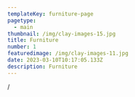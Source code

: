 ```yaml
---
templateKey: furniture-page
pagetype:
  - main
thumbnail: /img/clay-images-15.jpg
title: Furniture
number: 1
featuredimage: /img/clay-images-11.jpg
date: 2023-03-10T10:17:05.133Z
description: Furniture
---
```

/